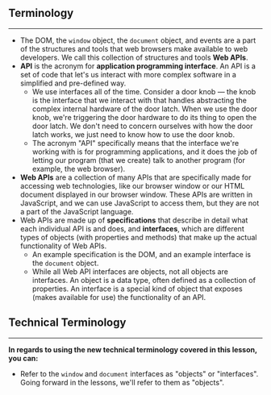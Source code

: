 ## Terminology
---

* The DOM, the `window` object, the `document` object, and events are a part of the structures and tools that web browsers make available to web developers. We call this collection of structures and tools **Web APIs**.
* **API** is the acronym for **application programming interface**. An API is a set of code that let's us interact with more complex software in a simplified and pre-defined way. 
  * We use interfaces all of the time. Consider a door knob — the knob is the interface that we interact with that handles abstracting the complex internal hardware of the door latch. When we use the door knob, we're triggering the door hardware to do its thing to open the door latch. We don't need to concern ourselves with how the door latch works, we just need to know how to use the door knob.
  * The acronym "API" specifically means that the interface we're working with is for programming applications, and it does the job of letting our program (that we create) talk to another program (for example, the web browser). 
* **Web APIs** are a collection of many APIs that are specifically made for accessing web technologies, like our browser window or our HTML document displayed in our browser window. These APIs are written in JavaScript, and we can use JavaScript to access them, but they are not a part of the JavaScript language.
* Web APIs are made up of **specifications** that describe in detail what each individual API is and does, and **interfaces**, which are different types of objects (with properties and methods) that make up the actual functionality of Web APIs. 
  * An example specification is the DOM, and an example interface is the `document` object.
  * While all Web API interfaces are objects, not all objects are interfaces. An object is a data type, often defined as a collection of properties. An interface is a special kind of object that exposes (makes available for use) the functionality of an API.


## Technical Terminology
---

**In regards to using the new technical terminology covered in this lesson, you can:**

* Refer to the `window` and `document` interfaces as "objects" or "interfaces". Going forward in the lessons, we'll refer to them as "objects".

